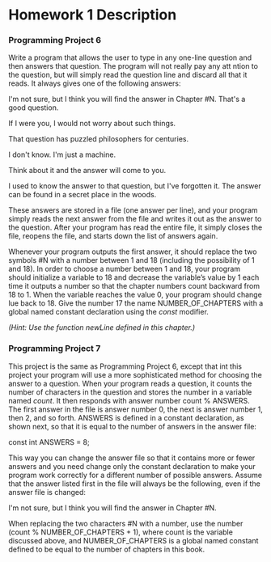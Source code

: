 # Homework 1 Description

### Programming Project 6

Write a program that allows the user to type in any one-line question and then answers that question. The program will not really pay any att ntion to the question, but will simply read the question line and discard all that it reads. It always gives one of the following answers:

I'm not sure, but I think you will find the answer in Chapter #N.
That's a good question.

If I were you, I would not worry about such things.

That question has puzzled philosophers for centuries.

I don't know. I'm just a machine.

Think about it and the answer will come to you.

I used to know the answer to that question, but I've forgotten it.
The answer can be found in a secret place in the woods.

These answers are stored in a file (one answer per line), and your program simply reads the next answer from the file and writes it out as the answer to the question. After your program has read the entire file, it simply closes the file, reopens the file, and starts down the list of answers again.

Whenever your program outputs the first answer, it should replace the two symbols #N with a number between 1 and 18 (including the possibility of 1 and 18). In order to choose a number between 1 and 18, your program should initialize a variable to 18 and decrease the variable’s value by 1 each time it outputs a number so that the chapter numbers count backward from 18 to 1. When the variable reaches the value 0, your program should change lue back to 18. Give the number 17 the name NUMBER_OF_CHAPTERS with a global named constant declaration using the *const* modifier.

*(Hint: Use the function newLine defined in this chapter.)*

### Programming Project 7

This project is the same as Programming Project 6, except that int this project your program will use a more sophisticated method for choosing the answer to a question. When your program reads a question, it counts the number of characters in the question and stores the number in a variable named *count*. It then responds with answer number count % ANSWERS. The first answer in the file is answer number 0, the next is answer number 1, then 2, and so forth. ANSWERS is defined in a constant declaration, as shown next, so that it is equal to the number of answers in the answer file:

const int ANSWERS = 8;

This way you can change the answer file so that it contains more or fewer answers and you need change only the constant declaration to make your program work correctly for a different number of possible answers. Assume that the answer listed first in the file will always be the following, even if the answer file is changed:

I'm not sure, but I think you will find the answer in Chapter #N.

When replacing the two characters #N with a number, use the number (count % NUMBER_OF_CHAPTERS + 1), where count is the variable discussed above, and NUMBER_OF_CHAPTERS is a global named constant defined to be equal to the number of chapters in this book.
